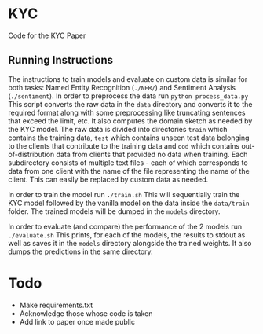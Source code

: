 # KYC
Code for the KYC Paper

## Running Instructions
The instructions to train models and evaluate on custom data is similar for both tasks: Named Entity Recognition (`./NER/`) and Sentiment Analysis (`./sentiment`). In order to preprocess the data run
 ``python process_data.py``
 This script converts the raw data in the `data` directory and converts it to the required format along with some preprocessing like truncating sentences that exceed the limit, etc. It also computes the domain sketch as needed by the KYC model. The raw data is divided into directories `train` which contains the training data, `test` which contains unseen test data belonging to the clients that contribute to the training data and `ood` which contains out-of-distribution data from clients that provided no data when training. Each subdirectory consists of multiple text files - each of which corresponds to data from one client with the name of the file representing the name of the client. This can easily be replaced by custom data as needed.
 
 In order to train the model run 
 ``./train.sh``
 This will sequentially train the KYC model followed by the vanilla model on the data inside the `data/train` folder. The trained models will be dumped in the `models` directory.
 
 In order to evaluate (and compare) the performance of the 2 models run 
 ``./evaluate.sh``
 This prints, for each of the models, the results to stdout as well as saves it in the `models` directory alongside the trained weights. It also dumps the predictions in the same directory.

# Todo
* Make requirements.txt
* Acknowledge those whose code is taken
* Add link to paper once made public
